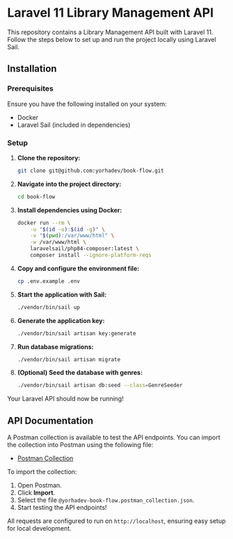 # Laravel 11 Library Management API

This repository contains a Library Management API built with Laravel 11. Follow the steps below to set up and run the project locally using Laravel Sail.

## Installation

### Prerequisites
Ensure you have the following installed on your system:
- Docker
- Laravel Sail (included in dependencies)

### Setup
1. **Clone the repository:**
   ```sh
   git clone git@github.com:yorhadev/book-flow.git
   ```

2. **Navigate into the project directory:**
   ```sh
   cd book-flow
   ```

3. **Install dependencies using Docker:**
   ```sh
   docker run --rm \
       -u "$(id -u):$(id -g)" \
       -v "$(pwd):/var/www/html" \
       -w /var/www/html \
       laravelsail/php84-composer:latest \
       composer install --ignore-platform-reqs
   ```

4. **Copy and configure the environment file:**
   ```sh
   cp .env.example .env
   ```

5. **Start the application with Sail:**
   ```sh
   ./vendor/bin/sail up
   ```

6. **Generate the application key:**
   ```sh
   ./vendor/bin/sail artisan key:generate
   ```

7. **Run database migrations:**
   ```sh
   ./vendor/bin/sail artisan migrate
   ```

8. **(Optional) Seed the database with genres:**
   ```sh
   ./vendor/bin/sail artisan db:seed --class=GenreSeeder
   ```

Your Laravel API should now be running!

## API Documentation
A Postman collection is available to test the API endpoints. You can import the collection into Postman using the following file:

- [Postman Collection](./postman/@yorhadev-book-flow.postman_collection.json)

To import the collection:
1. Open Postman.
2. Click **Import**.
3. Select the file `@yorhadev-book-flow.postman_collection.json`.
4. Start testing the API endpoints!

All requests are configured to run on `http://localhost`, ensuring easy setup for local development.
